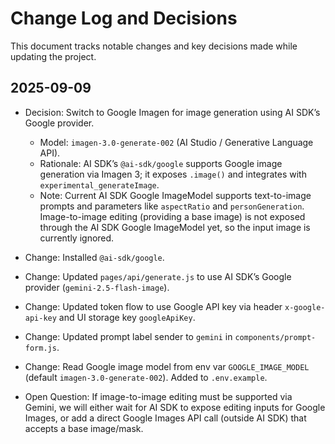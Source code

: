 # Change Log and Decisions

This document tracks notable changes and key decisions made while updating the project.

## 2025-09-09

- Decision: Switch to Google Imagen for image generation using AI SDK’s Google provider.
  - Model: `imagen-3.0-generate-002` (AI Studio / Generative Language API).
  - Rationale: AI SDK’s `@ai-sdk/google` supports Google image generation via Imagen 3; it exposes `.image()` and integrates with `experimental_generateImage`.
  - Note: Current AI SDK Google ImageModel supports text-to-image prompts and parameters like `aspectRatio` and `personGeneration`. Image-to-image editing (providing a base image) is not exposed through the AI SDK Google ImageModel yet, so the input image is currently ignored.

- Change: Installed `@ai-sdk/google`.
- Change: Updated `pages/api/generate.js` to use AI SDK’s Google provider (`gemini-2.5-flash-image`).
- Change: Updated token flow to use Google API key via header `x-google-api-key` and UI storage key `googleApiKey`.
- Change: Updated prompt label sender to `gemini` in `components/prompt-form.js`.
- Change: Read Google image model from env var `GOOGLE_IMAGE_MODEL` (default `imagen-3.0-generate-002`). Added to `.env.example`.

- Open Question: If image-to-image editing must be supported via Gemini, we will either wait for AI SDK to expose editing inputs for Google Images, or add a direct Google Images API call (outside AI SDK) that accepts a base image/mask.
